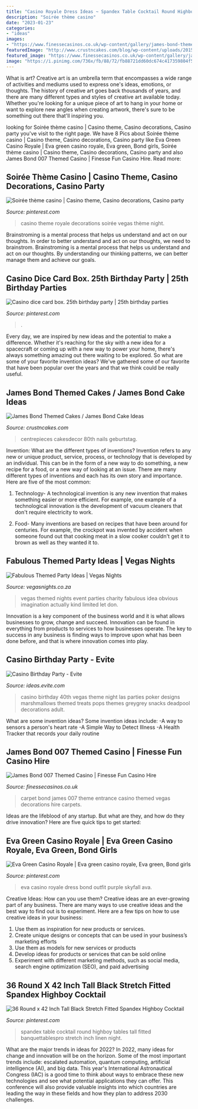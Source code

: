 ```yaml
---
title: "Casino Royale Dress Ideas ~ Spandex Table Cocktail Round Highboy Tables Tall Fitted Banquettablespro Stretch Inch Linen Night"
description: "Soirée thème casino"
date: "2023-01-23"
categories:
- "ideas"
images:
- "https://www.finessecasinos.co.uk/wp-content/gallery/james-bond-theme-nights/007-red-carpet-entrance.jpg"
featuredImage: "http://www.crustncakes.com/blog/wp-content/uploads/2015/11/a42f87f845575c1ba3bdc99909bc14c0.jpg"
featured_image: "https://www.finessecasinos.co.uk/wp-content/gallery/james-bond-theme-nights/007-red-carpet-entrance.jpg"
image: "https://i.pinimg.com/736x/fb/88/72/fb88721dd60dc674c417359804f5045e--eva-green-casino-royale-view-source.jpg"
---
```



What is art?
Creative art is an umbrella term that encompasses a wide range of activities and mediums used to express one's ideas, emotions, or thoughts. The history of creative art goes back thousands of years, and there are many different types and styles of creative art available today. Whether you're looking for a unique piece of art to hang in your home or want to explore new angles when creating artwork, there's sure to be something out there that'll inspiring you.

	

		
looking for Soirée thème casino | Casino theme, Casino decorations, Casino party you've visit to the right page. We have 8 Pics about Soirée thème casino | Casino theme, Casino decorations, Casino party like Eva Green Casino Royale | Eva green casino royale, Eva green, Bond girls, Soirée thème casino | Casino theme, Casino decorations, Casino party and also James Bond 007 Themed Casino | Finesse Fun Casino Hire. Read more:
		
    
## Soirée Thème Casino | Casino Theme, Casino Decorations, Casino Party

<img loading=lazy src="https://i.pinimg.com/736x/6d/84/13/6d8413d51fdbc3f46a309e5daab4032d--casino-room-casino-theme.jpg" onerror="this.onerror=null;this.src='https://tse3.mm.bing.net/th?id=OIP.xZU3b6sbnvXVYLOxYl0tmwHaFj&amp;pid=15.1';" alt="Soirée thème casino | Casino theme, Casino decorations, Casino party">

_Source: pinterest.com_

>casino theme royale decorations soirée vegas thème night. 

	

Brainstroming is a mental process that helps us understand and act on our thoughts.
In order to better understand and act on our thoughts, we need to brainstrom. Brainstroming is a mental process that helps us understand and act on our thoughts. By understanding our thinking patterns, we can better manage them and achieve our goals.

    
## Casino Dice Card Box. 25th Birthday Party | 25th Birthday Parties

<img loading=lazy src="https://i.pinimg.com/736x/b9/f0/bc/b9f0bcb0923714b6a55377f2a4abd93e.jpg" onerror="this.onerror=null;this.src='https://tse4.mm.bing.net/th?id=OIP.4nc8rmUQ2Jn4qj2jEORLVQHaHa&amp;pid=15.1';" alt="Casino dice card box. 25th birthday party | 25th birthday parties">

_Source: pinterest.com_

>. 

	

Every day, we are inspired by new ideas and the potential to make a difference. Whether it's reaching for the sky with a new idea for a spacecraft or coming up with a new way to power your home, there's always something amazing out there waiting to be explored. So what are some of your favorite invention ideas? We've gathered some of our favorite that have been popular over the years and that we think could be really useful.

    
## James Bond Themed Cakes / James Bond Cake Ideas

<img loading=lazy src="http://www.crustncakes.com/blog/wp-content/uploads/2015/11/a42f87f845575c1ba3bdc99909bc14c0.jpg" onerror="this.onerror=null;this.src='https://tse1.mm.bing.net/th?id=OIP.24a7l3LY6xO6mwrD1mTAxQHaJ6&amp;pid=15.1';" alt="James Bond Themed Cakes / James Bond Cake Ideas">

_Source: crustncakes.com_

>centrepieces cakesdecor 80th nails geburtstag. 

	

Invention: What are the different types of inventions?
Invention refers to any new or unique product, service, process, or technology that is developed by an individual. This can be in the form of a new way to do something, a new recipe for a food, or a new way of looking at an issue. There are many different types of inventions and each has its own story and importance. Here are five of the most common:
1. Technology- A technological invention is any new invention that makes something easier or more efficient. For example, one example of a technological innovation is the development of vacuum cleaners that don't require electricity to work.

2. Food- Many inventions are based on recipes that have been around for centuries. For example, the crockpot was invented by accident when someone found out that cooking meat in a slow cooker couldn't get it to brown as well as they wanted it to.

    
## Fabulous Themed Party Ideas | Vegas Nights

<img loading=lazy src="http://www.vegasnights.co.za/wp/wp-content/uploads/2012/11/IMG_6178.jpg" onerror="this.onerror=null;this.src='https://tse2.mm.bing.net/th?id=OIP.wNi0PD3rep8sonqTOJLcjAHaE8&amp;pid=15.1';" alt="Fabulous Themed Party Ideas | Vegas Nights">

_Source: vegasnights.co.za_

>vegas themed nights event parties charity fabulous idea obvious imagination actually kind limited let don. 

	

Innovation is a key component of the business world and it is what allows businesses to grow, change and succeed. Innovation can be found in everything from products to services to how businesses operate. The key to success in any business is finding ways to improve upon what has been done before, and that is where innovation comes into play.

    
## Casino Birthday Party - Evite

<img loading=lazy src="http://ideas.evite.com/media/Marshmallow-Skewers.jpg" onerror="this.onerror=null;this.src='https://tse4.mm.bing.net/th?id=OIP.ot4YZUyLTWjpQDTsKpsygQHaLH&amp;pid=15.1';" alt="Casino Birthday Party - Evite">

_Source: ideas.evite.com_

>casino birthday 40th vegas theme night las parties poker designs marshmallows themed treats pops themes greygrey snacks deadpool decorations adult. 

	

What are some invention ideas?
Some invention ideas include:
-A way to sensors a person's heart rate 
-A Simple Way to Detect Illness 
-A Health Tracker that records your daily routine

    
## James Bond 007 Themed Casino | Finesse Fun Casino Hire

<img loading=lazy src="https://www.finessecasinos.co.uk/wp-content/gallery/james-bond-theme-nights/007-red-carpet-entrance.jpg" onerror="this.onerror=null;this.src='https://tse3.mm.bing.net/th?id=OIP.ZIbmaJhv9nc7jqeujk5UawHaEK&amp;pid=15.1';" alt="James Bond 007 Themed Casino | Finesse Fun Casino Hire">

_Source: finessecasinos.co.uk_

>carpet bond james 007 theme entrance casino themed vegas decorations hire carpets. 

	

Ideas are the lifeblood of any startup. But what are they, and how do they drive innovation? Here are five quick tips to get started: 

    
## Eva Green Casino Royale | Eva Green Casino Royale, Eva Green, Bond Girls

<img loading=lazy src="https://i.pinimg.com/736x/fb/88/72/fb88721dd60dc674c417359804f5045e--eva-green-casino-royale-view-source.jpg" onerror="this.onerror=null;this.src='https://tse2.mm.bing.net/th?id=OIP._4wz9SukmbshATads8vlwAHaKe&amp;pid=15.1';" alt="Eva Green Casino Royale | Eva green casino royale, Eva green, Bond girls">

_Source: pinterest.com_

>eva casino royale dress bond outfit purple skyfall ava. 

	

Creative Ideas: How can you use them?
Creative ideas are an ever-growing part of any business. There are many ways to use creative ideas and the best way to find out is to experiment. Here are a few tips on how to use creative ideas in your business:
1. Use them as inspiration for new products or services.
2. Create unique designs or concepts that can be used in your business’s marketing efforts  
3. Use them as models for new services or products 
4. Develop ideas for products or services that can be sold online 
5. Experiment with different marketing methods, such as social media, search engine optimization (SEO), and paid advertising 

    
## 36 Round X 42 Inch Tall Black Stretch Fitted Spandex Highboy Cocktail

<img loading=lazy src="https://i.pinimg.com/736x/9e/e0/1e/9ee01e0a94b96d0fd54437089a83836e.jpg" onerror="this.onerror=null;this.src='https://tse1.mm.bing.net/th?id=OIP.NWshGFLKcUaZ53z5TazqBQHaJ9&amp;pid=15.1';" alt="36 Round x 42 Inch Tall Black Stretch Fitted Spandex Highboy Cocktail">

_Source: pinterest.com_

>spandex table cocktail round highboy tables tall fitted banquettablespro stretch inch linen night. 

	

What are the major trends in ideas for 2022?
In 2022, many ideas for change and innovation will be on the horizon. Some of the most important trends include: escalated automation, quantum computing, artificial intelligence (AI), and big data. 
This year's International Astronautical Congress (IAC) is a good time to think about ways to embrace these new technologies and see what potential applications they can offer. This conference will also provide valuable insights into which countries are leading the way in these fields and how they plan to address 2030 challenges.

